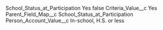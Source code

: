 <?xml version="1.0" encoding="UTF-8"?>
<CustomMetadata xmlns="http://soap.sforce.com/2006/04/metadata" xmlns:xsi="http://www.w3.org/2001/XMLSchema-instance" xmlns:xsd="http://www.w3.org/2001/XMLSchema">
    <label>School_Status_at_Participation Yes</label>
    <protected>false</protected>
    <values>
        <field>Criteria_Value__c</field>
        <value xsi:type="xsd:string">Yes</value>
    </values>
    <values>
        <field>Parent_Field_Map__c</field>
        <value xsi:type="xsd:string">School_Status_at_Participation</value>
    </values>
    <values>
        <field>Person_Account_Value__c</field>
        <value xsi:type="xsd:string">In-school, H.S. or less</value>
    </values>
</CustomMetadata>
